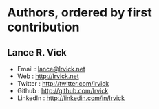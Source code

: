 # Authors, ordered by first contribution #

## Lance R. Vick ##
  * Email     : <lance@lrvick.net>
  * Web       : <http://lrvick.net>
  * Twitter   : <http://twitter.com/lrvick>
  * Github    : <http://github.com/lrvick>
  * LinkedIn  : <http://linkedin.com/in/lrvick>
